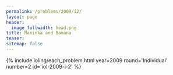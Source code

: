 ```yaml
---
permalink: /problems/2009/i2/
layout: page
header:
  image_fullwidth: head.png
title: Maninka and Bamana
teaser: 
sitemap: false
---
```


{% include ioling/each_problem.html year=2009 round='Individual' number=2 id='iol-2009-i-2' %}